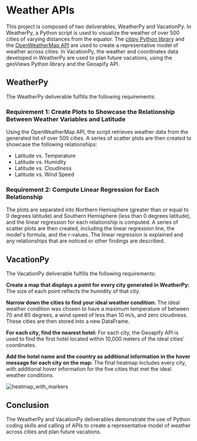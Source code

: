 # Weather APIs

This project is composed of two deliverables, WeatherPy and VacationPy. In WeatherPy, a Python script is used to visualize the weather of over 500 cities of varying distances from the equator. The [citipy Python library](https://pypi.python.org/pypi/citipy "citipy") and the [OpenWeatherMap API](https://openweathermap.org/api "OpenWeatherMap") are used to create a representative model of weather across cities. In VacationPy, the weather and coordinates data developed in WeatherPy are used to plan future vacations, using the geoViews Python library and the Geoapify API.

## WeatherPy

The WeatherPy deliverable fulfills the following requirements:

### Requirement 1: Create Plots to Showcase the Relationship Between Weather Variables and Latitude

Using the OpenWeatherMap API, the script retrieves weather data from the generated list of over 500 cities. A series of scatter plots are then created to showcase the following relationships:

   * Latitude vs. Temperature
   * Latitude vs. Humidity
   * Latitude vs. Cloudiness
   * Latitude vs. Wind Speed

### Requirement 2: Compute Linear Regression for Each Relationship

The plots are separated into Northern Hemisphere (greater than or equal to 0 degrees latitude) and Southern Hemisphere (less than 0 degrees latitude), and the linear regression for each relationship is computed. A series of scatter plots are then created, including the linear regression line, the model's formula, and the r-values. The linear regression is explained and any relationships that are noticed or other findings are described.

## VacationPy

The VacationPy deliverable fulfills the following requirements:

**Create a map that displays a point for every city generated in WeatherPy:** The size of each point reflects the humidity of that city.

**Narrow down the cities to find your ideal weather condition:** The ideal weather condition was chosen to have a maximum temperature of between 70 and 80 degrees, a wind speed of less than 10 m/s, and zero cloudiness. These cities are then stored into a new DataFrame.

**For each city, find the nearest hotel:** For each city, the Geoapify API is used to find the first hotel located within 10,000 meters of the ideal cities' coordinates.

**Add the hotel name and the country as additional information in the hover message for each city on the map:** The final heatmap includes every city, with additional hover information for the five cities that met the ideal weather conditions.

![heatmap_with_markers](https://user-images.githubusercontent.com/111384049/228629958-43e74d17-aa44-42e9-81bc-4b80644e0585.PNG)

## Conclusion

The WeatherPy and VacationPy deliverables demonstrate the use of Python coding skills and calling of APIs to create a representative model of weather across cities and plan future vacations.
